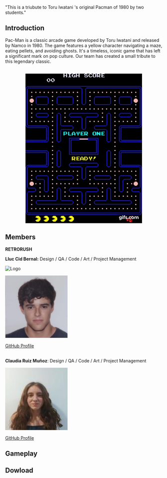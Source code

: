 "This is a triubute to Toru Iwatani 's original Pacman of 1980 by two students."

## **Introduction**


 Pac-Man is a classic arcade game developed by Toru Iwatani and released by Namco in 1980. The game features a yellow character navigating a maze, eating pellets, and avoiding ghosts. It's a timeless, iconic game that has left a significant mark on pop culture. Our team has created a small tribute to this legendary classic.<br><br>

 <p align="center">
  <img src="https://github.com/Lluccib/PacMan--RetroRush/blob/web/Imatges/gif.gif" alt="Gif pacman"><br>


## **Members**

**RETRORUSH**




**Lluc Cid Bernal:** Design / QA / Code / Art / Project Management

 ![Logo](https://github.com/Lluccib/PacMan--RetroRush/assets/160216130/67b9eb92-839a-47bd-ad4f-3ec020d85473)

    
   <img src="https://github.com/Lluccib/PacMan--RetroRush/blob/web/Imatges/Grup/lluc.png" width="200" height="200">

  [GitHub Profile](https://github.com/Lluccib)<br><br>


**Claudia Ruiz Muñoz**:                                Design / QA / Code /  Art / Project Management
    


 <img src="https://github.com/Lluccib/PacMan--RetroRush/blob/web/Imatges/Grup/clau.png" width="200" height="200">

 [GitHub Profile](https://github.com/cla4d1a)
    
## **Gameplay**
    
## **Dowload**
